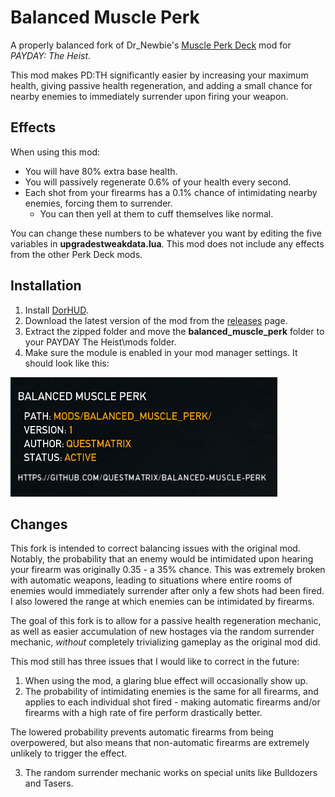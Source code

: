 # Balanced Muscle Perk
A properly balanced fork of Dr_Newbie's [Muscle Perk Deck](https://modworkshop.net/mod/27990) mod for *PAYDAY: The Heist*.

This mod makes PD:TH significantly easier by increasing your maximum health, giving passive health regeneration, and adding a small chance for nearby enemies to immediately surrender upon firing your weapon.
## Effects
When using this mod:
- You will have 80% extra base health.
- You will passively regenerate 0.6% of your health every second.
- Each shot from your firearms has a 0.1% chance of intimidating nearby enemies, forcing them to surrender.
  - You can then yell at them to cuff themselves like normal.

You can change these numbers to be whatever you want by editing the five variables in **upgradestweakdata.lua**. This mod does not include any effects from the other Perk Deck mods.
## Installation
1. Install [DorHUD](https://modworkshop.net/mod/14267).
2. Download the latest version of the mod from the [releases](https://github.com/questmatrix/balanced-muscle-perk/releases) page.
3. Extract the zipped folder and move the **balanced_muscle_perk** folder to your PAYDAY The Heist\mods folder.
4. Make sure the module is enabled in your mod manager settings. It should look like this:

![](mod_listing_preview.png)
## Changes
This fork is intended to correct balancing issues with the original mod. Notably, the probability that an enemy would be intimidated upon hearing your firearm was originally 0.35 - a 35% chance. This was extremely broken with automatic weapons, leading to situations where entire rooms of enemies would immediately surrender after only a few shots had been fired. I also lowered the range at which enemies can be intimidated by firearms.

The goal of this fork is to allow for a passive health regeneration mechanic, as well as easier accumulation of new hostages via the random surrender mechanic, *without* completely trivializing gameplay as the original mod did.

This mod still has three issues that I would like to correct in the future:
1. When using the mod, a glaring blue effect will occasionally show up.
2. The probability of intimidating enemies is the same for all firearms, and applies to each individual shot fired - making automatic firearms and/or firearms with a high rate of fire perform drastically better.

The lowered probability prevents automatic firearms from being overpowered, but also means that non-automatic firearms are extremely unlikely to trigger the effect.

3. The random surrender mechanic works on special units like Bulldozers and Tasers.
